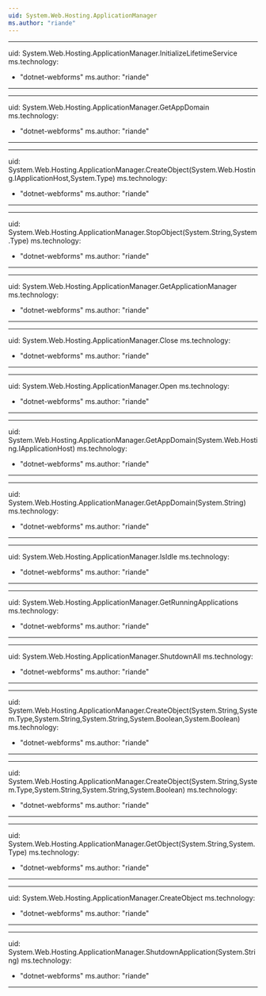 ```yaml
---
uid: System.Web.Hosting.ApplicationManager
ms.author: "riande"
---
```


---
uid: System.Web.Hosting.ApplicationManager.InitializeLifetimeService
ms.technology: 
  - "dotnet-webforms"
ms.author: "riande"
---

---
uid: System.Web.Hosting.ApplicationManager.GetAppDomain
ms.technology: 
  - "dotnet-webforms"
ms.author: "riande"
---

---
uid: System.Web.Hosting.ApplicationManager.CreateObject(System.Web.Hosting.IApplicationHost,System.Type)
ms.technology: 
  - "dotnet-webforms"
ms.author: "riande"
---

---
uid: System.Web.Hosting.ApplicationManager.StopObject(System.String,System.Type)
ms.technology: 
  - "dotnet-webforms"
ms.author: "riande"
---

---
uid: System.Web.Hosting.ApplicationManager.GetApplicationManager
ms.technology: 
  - "dotnet-webforms"
ms.author: "riande"
---

---
uid: System.Web.Hosting.ApplicationManager.Close
ms.technology: 
  - "dotnet-webforms"
ms.author: "riande"
---

---
uid: System.Web.Hosting.ApplicationManager.Open
ms.technology: 
  - "dotnet-webforms"
ms.author: "riande"
---

---
uid: System.Web.Hosting.ApplicationManager.GetAppDomain(System.Web.Hosting.IApplicationHost)
ms.technology: 
  - "dotnet-webforms"
ms.author: "riande"
---

---
uid: System.Web.Hosting.ApplicationManager.GetAppDomain(System.String)
ms.technology: 
  - "dotnet-webforms"
ms.author: "riande"
---

---
uid: System.Web.Hosting.ApplicationManager.IsIdle
ms.technology: 
  - "dotnet-webforms"
ms.author: "riande"
---

---
uid: System.Web.Hosting.ApplicationManager.GetRunningApplications
ms.technology: 
  - "dotnet-webforms"
ms.author: "riande"
---

---
uid: System.Web.Hosting.ApplicationManager.ShutdownAll
ms.technology: 
  - "dotnet-webforms"
ms.author: "riande"
---

---
uid: System.Web.Hosting.ApplicationManager.CreateObject(System.String,System.Type,System.String,System.String,System.Boolean,System.Boolean)
ms.technology: 
  - "dotnet-webforms"
ms.author: "riande"
---

---
uid: System.Web.Hosting.ApplicationManager.CreateObject(System.String,System.Type,System.String,System.String,System.Boolean)
ms.technology: 
  - "dotnet-webforms"
ms.author: "riande"
---

---
uid: System.Web.Hosting.ApplicationManager.GetObject(System.String,System.Type)
ms.technology: 
  - "dotnet-webforms"
ms.author: "riande"
---

---
uid: System.Web.Hosting.ApplicationManager.CreateObject
ms.technology: 
  - "dotnet-webforms"
ms.author: "riande"
---

---
uid: System.Web.Hosting.ApplicationManager.ShutdownApplication(System.String)
ms.technology: 
  - "dotnet-webforms"
ms.author: "riande"
---
